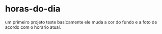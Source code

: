 # horas-do-dia
um primeiro projeto teste 
basicamente ele muda a cor do fundo e a foto de acordo com o horario atual.
